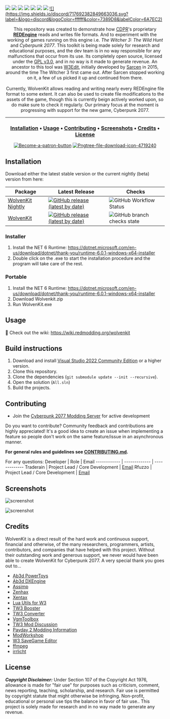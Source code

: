[![](https://cdn.discordapp.com/attachments/819016885239676978/847565560229527602/wkit_sammy_white_text_ffffff_800x200.png)](https://wiki.redmodding.org/wolvenkit)
[![](https://img.shields.io/github/downloads/WolvenKit/WolvenKit/total)](https://github.com/WolvenKit/Wolvenkit/releases)
[![](https://github.com/WolvenKit/WolvenKit/workflows/WolvenKit-Nightly/badge.svg)](https://github.com/WolvenKit/Wolvenkit/actions?query=workflow%3AWolvenKit-Nightly)
[![](https://img.shields.io/github/issues/WolvenKit/WolvenKit.svg)](https://github.com/WolvenKit/WolvenKit/issues)
[![](https://img.shields.io/github/forks/WolvenKit/WolvenKit.svg)](https://github.com/WolvenKit/WolvenKit/network)
[![](https://img.shields.io/github/stars/WolvenKit/WolvenKit.svg)](https://github.com/WolvenKit/WolvenKit/stargazers)
[![](https://img.shields.io/github/license/WolvenKit/WolvenKit.svg)](https://raw.githubusercontent.com/WolvenKit/WolvenKit/master/LICENSE)
[![](https://img.shields.io/discord/717692382849663036.svg?                                             label=&logo=discord&logoColor=ffffff&color=7389D8&labelColor=6A7EC2)](https://discord.gg/cp77modding)

<p align="center">
  This repository was created to demonstrate how <a href="https://en.wikipedia.org/wiki/CD_Projekt">CDPR</a>'s proprietary <a href="https://en.wikipedia.org/wiki/CD_Projekt#REDengine"><strong>REDEngine</strong></a> reads and writes file formats.
And to experiment with the working of games running on this engine i.e. <em>The Witcher 3: The Wild Hunt</em> and <em>Cyberpunk 2077</em>.
This toolkit is being made solely for research and educational purposes, and the dev team is in no way responsible for any malfunctions that occur from its use.
Its completely open source, licensed under the <a href="https://github.com/WolvenKit/WolvenKit/blob/master/LICENSE">GPL v3.0</a>, and in no way is it made to generate revenue.
An ancestor to this tool was <a href="https://drive.google.com/file/d/0B3axqSlhNHOOYmpkWk83TXRkZmM/view">W3Edit</a>, initially developed by <a href="https://forums.cdprojektred.com/forum/en/the-witcher-series/the-witcher-3-wild-hunt/mod-discussions/58758-mod-editor">Sarcen</a> in 2015, around the time The Witcher 3 first came out.
After Sarcen stopped working on it, a few of us picked it up and continued from there.<br /><br />
Currently, WolvenKit allows reading and writing nearly every REDEngine file format to some extent.
It can also be used to create file modifications to the assets of the game, though this is currently beign actively worked upon, so do make sure to check it regularly.
Our primary focus at the moment is progressing with support for the new game, Cyberpunk 2077.
</p>

---

<h3 align="center">
  <a href="#installation">Installation</a> •
  <a href="#usage">Usage</a> •
  <a href="#contributing">Contributing</a> •
  <a href="#screenshots">Screenshots</a> •
  <a href="#credits">Credits</a> •
  <a href="#license">License</a>
</h3>

<p align="center">
  <a href="https://patreon.com/traderain"><img src="https://i.ibb.co/RBZKRg4/Become-a-patron-button.png" alt="Become-a-patron-button" border="0"></a>
  <a href="https://github.com/WolvenKit/Wolvenkit/releases/latest"><img src="https://i.ibb.co/272nyjJ/Pngtree-file-download-icon-4719240.png" alt="Pngtree-file-download-icon-4719240" border="0"></a>
</p>


## Installation

Download either the latest stable version or the current nightly (beta) version from here:

| Package | Latest Release | Checks  |
| ------- | ------------ | ----------------- |
| [WolvenKit Nightly](https://github.com/WolvenKit/WolvenKit-nightly-releases/) | [![GitHub release (latest by date)](https://img.shields.io/github/v/release/WolvenKit/WolvenKit-nightly-releases)](https://github.com/WolvenKit/WolvenKit-nightly-releases/releases/latest) | ![GitHub Workflow Status](https://img.shields.io/github/workflow/status/WolvenKit/WolvenKit/WolvenKit-Nightly?color=green) |
| [WolvenKit](https://github.com/WolvenKit/WolvenKit/) | [![GitHub release (latest by date)](https://img.shields.io/github/v/release/WolvenKit/WolvenKit)](https://github.com/WolvenKit/WolvenKit/releases/latest) | ![GitHub branch checks state](https://img.shields.io/github/checks-status/WolvenKit/WolvenKit/master) |

### Installer
1. Install the NET 6 Runtime: https://dotnet.microsoft.com/en-us/download/dotnet/thank-you/runtime-6.0.1-windows-x64-installer
2. Double click on the .exe to start the installation procedure and the program will take care of the rest.

### Portable
1. Install the NET 6 Runtime: https://dotnet.microsoft.com/en-us/download/dotnet/thank-you/runtime-6.0.1-windows-x64-installer
2. Download Wolvenkit.zip
3. Run WolvenKit.exe

## Usage

📑 Check out the wiki: https://wiki.redmodding.org/wolvenkit


## Build instructions
1. Download and install [Visual Studio 2022 Community Edition](https://www.visualstudio.com/) or a higher version.
2. Clone this repository.
3. Clone the dependencies (`git submodule update --init --recursive`).
4. Open the solution (`All.sln`)
5. Build the projects.

## Contributing
- Join the [Cyberpunk 2077 Modding Server](discord.gg/Epkq79kd96) for active development

Do you want to contribute? Community feedback and contributions are highly appreciated!
It's a good idea to create an issue when implementing a feature so people don't work on the same feature/issue in an asynchronous manner.

**For general rules and guidelines see [CONTRIBUTING.md](/docs/CONTRIBUTING.md).**

For any questions:
Developer | Role | Email
------------ | ------------- | -------------
Traderain | Project Lead / Core Development | [Email](mailto:hambalko.bence@gmail.com)
Rfuzzo | Project Lead / Core Development | [Email](mailto:r.fuzzo@gmail.com)

## Screenshots

![screenshot](https://media.discordapp.net/attachments/803648048018096170/809406032336912394/unknown.png?width=837&height=640)

![screenshot](https://cdn.discordapp.com/attachments/788051447081598976/811578293676539904/unknown.png)


## Credits

WolvenKit is a direct result of the hard work and continuous support, financial and otherwise, of the many researchers, programmers, artists, contributors, and companies that have helped with this project. Without their outstanding work and generous support, we never would have been able to create WolvenKit for Cyberpunk 2077. A very special thank you goes out to...

- [Ab3d PowerToys](https://www.ab4d.com/PowerToys.aspx)
- [Ab3d DXEngine](https://www.ab4d.com/DXEngine.aspx)
- [Assimp](https://github.com/assimp/assimp-net)
- [Zenhax](https://zenhax.com)
- [Xentax](https://xentax.com)
- [Lua Utils for W3](https://github.com/hhrhhr/Lua-utils-for-Witcher-3)
- [TW3 Booster](https://github.com/gamebooster/witcher3-booster)
- [TW3 Converter](https://bitbucket.org/jlouis/witcherconverter)
- [VgmToolbox](https://sourceforge.net/projects/vgmtoolbox/)
- [TW3 Mod Discussion](http://forums.cdprojektred.com/forum/en/the-witcher-series/the-witcher-3-wild-hunt/mod-discussions)
- [Payday 2 Modding Information](https://bitbucket.org/zabb65/payday-2-modding-information)
- [ModWorkshop](https://modworkshop.net/showthread.php?tid=101)
- [W3 SaveGame Editor](https://github.com/Atvaark/W3SavegameEditor)
- [ffmpeg](https://www.ffmpeg.org/)
- [irrlicht](http://irrlicht.sourceforge.net/)

## License

***Copyright Disclaimer:*** Under Section 107 of the Copyright Act 1976, allowance is made for "fair use" for purposes such as criticism, comment, news reporting, teaching, scholarship, and research. Fair use is permitted by copyright statute that might otherwise be infringing. Non-profit, educational or personal use tips the balance in favor of fair use.. This project is solely made for research and in no way made to generate any revenue.
